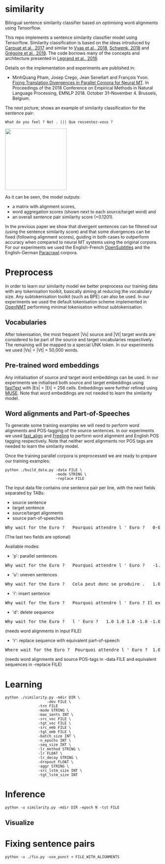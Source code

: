 # similarity
Bilingual sentence similarity classifier based on optimising word alignments using Tensorflow.

This repo implements a sentence similarity classifier model using Tensorflow. Similarity classification is based on the ideas introduced by [Carpuat et al., 2017](http://aclweb.org/anthology/W17-3209) and similar to [Vyas et al., 2018](http://aclweb.org/anthology/N18-1136), [Schwenk, 2018](http://aclweb.org/anthology/P18-2037) and [Grégoire et al., 2018](http://www.aclweb.org/anthology/C18-1122). The code borrows many of the concepts and architecture presented in [Legrand et al., 2016](http://www.aclweb.org/anthology/W16-2207). 

Details on the implementation and experiments are published in:
* MinhQuang Pham, Josep Crego, Jean Senellart and François Yvon. [Fixing Translation Divergences in Parallel Corpora for Neural MT](http://emnlp2018.org/program/accepted/short-papers). In Proceedings of the 2018 Conference on Empirical Methods in Natural Language Processing, EMNLP 2018. October 31–November 4. Brussels, Belgium.

The next picture, shows an example of similarity classification for the sentence pair:

```What do you feel ? Not . ||| Que ressentez-vous ?```

<img src="https://github.com/jmcrego/similarity/blob/master/divergence_example.png" width="200" />

As it can be seen, the model outputs:
* a matrix with alignment scores,
* word aggregation scores (shown next to each source/target word) and
* an overall sentence pair similarity score (+0.1201).

In the previous paper we show that divergent sentences can be filtered out (using the sentence similarity score) and that some divergences can be fixed (following alignment scores), guiding in both cases to outperform accuracy when compared to neural MT systems using the original corpora. For our experiments we used the English-French [OpenSubtitles](http://www.lrec-conf.org/proceedings/lrec2016/pdf/947_Paper.pdf) and the English-German [Paracrawl](http://paracrawl.eu/) corpora.

# Preprocess

In order to learn our similarity model we better preprocess our training data with any tokenisation toolkit, basically aiming at reducing the vocabulary size. Any subtokenisation toolkit (such as BPE) can also be used. In our experiments we used the default tokenisation scheme implemented in [OpenNMT](http://opennmt.net) performing minimal tokenisation without subtokenisation.

## Vocabularies

After tokenisation, the most frequent |Vs| source and |Vt| target words are considered to be part of the source and target vocabularies respectively. The remaining will be mapped to a special UNK token. In our experiments we used |Vs| = |Vt| = 50,000 words.

## Pre-trained word embeddings

Any initialisation of source and target word embeddings can be used. In our experiments we initialised both source and target embeddings using [fastText](https://github.com/facebookresearch/fastText) with |Es| = |Et| = 256 cells. Embeddings were further refined using [MUSE](https://github.com/facebookresearch/MUSE). Note that word embeddings are not needed to learn the similarity model.

## Word alignments and Part-of-Speeches

To generate some training examples we will need to perform word alignments and POS-tagging of the source sentences. In our experiments we used [fast\_align](https://github.com/clab/fast_align) and [Freeling](https://github.com/TALP-UPC/FreeLing.git) to perform word alignment and English POS tagging respectively. Note that neither word alignments nor POS tags are needed to learn the similarity model.

Once the training parallel corpora is preprocessed we are ready to prepare our training examples:

```
python ./build_data.py -data FILE \
                       -mode STRING \
                       -replace FILE
```
The input data file contains one sentence pair per line, with the next fields separated by TABs:
* source sentence
* target sentence
* source/target alignments
* source part-of-speeches

 <pre>Why wait for the Euro ?   Pourquoi attendre l ' Euro ?   0-0 1-1 2-1 3-2 4-3 4-4 5-5   WRB NNP IN DT NNP SYM</pre>

(The last two fields are optional)

Available modes:
* 'p': parallel sentences
 <pre>Why wait for the Euro ?   Pourquoi attendre l ' Euro ?   -1.0 -1.0 -1.0 -1.0 -1.0 -1.0   -1.0 -1.0 -1.0 -1.0 -1.0 -1.0</pre>

* 'u': uneven sentences
 <pre>Why wait for the Euro ?   Cela peut donc se produire .   1.0 1.0 1.0 1.0 1.0 1.0   1.0 1.0 1.0 1.0 1.0 1.0</pre>

* 'i': insert sentence
 <pre>Why wait for the Euro ?   Pourquoi attendre l ' Euro ? Il existe un précédant .   -1.0 -1.0 -1.0 -1.0 -1.0 -1.0   -1.0 -1.0 -1.0 -1.0 -1.0 -1.0 1.0 1.0 1.0 1.0 1.0</pre>

* 'd': delete sequence
 <pre>Why wait for the Euro ?   l ' Euro ?   1.0 1.0 1.0 -1.0 -1.0 -1.0   -1.0 -1.0 -1.0 -1.0</pre>

 (needs word alignments in input FILE)

* 'r': replace sequence with equivalent part-of-speech
 <pre>Where wait for the Euro ?  Pourquoi attendre l ' Euro ?  1.0 -1.0 -1.0 -1.0 -1.0 -1.0  1.0 -1.0 -1.0 -1.0 -1.0 -1.0</pre>

 (needs word alignments and source POS-tags in -data FILE and equivalent sequences in -replace FILE)

# Learning
```
python ./similarity.py -mdir DIR \
       		       -dev FILE \
		       -trn FILE 
		       -mode STRING \
		       -max_sents INT \
		       -src_voc FILE \
		       -tgt_voc FILE \
		       -src_emb FILE \
		       -tgt_emb FILE \
		       -batch_size INT \
		       -n_epochs INT \
		       -seq_size INT \
		       -lr_method STRING \
		       -lr FLOAT \
		       -lr_decay STRING \
		       -dropout FLOAT \
		       -aggr STRING \
		       -src_lstm_size INT \
		       -tgt_lstm_size INT
```
# Inference
```
python -u similarity.py -mdir DIR -epoch N -tst FILE
```

## Visualize

# Fixing sentence pairs

```
python -u ./fix.py -use_punct < FILE_WITH_ALIGNMENTS
```
